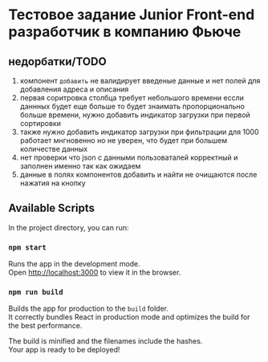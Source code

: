 # Тестовое задание Junior Front-end разработчик в компанию Фьюче

## недорбатки/TODO 

1. компонент `добавить` не валидирует введеные данные и нет полей для добавления адреса и описания
2. первая соритровка столбца требует небольшого времени ессли даннных будет еще больше то будет знаимать пропорционально больше времени, нужно добавить индикатор загрузки при первой сортировки
3. также нужно добавить индикатор загрузки при фильтрации для 1000 работает мнгновенно но не уверен, что будет при большем количестве данных
4. нет проверки что json с данными пользоваталей корректный и заполнен именно так как ожидаем
5. данные в полях компонентов добавить и найти не очищаются после нажатия на кнопку

## Available Scripts

In the project directory, you can run:

### `npm start`

Runs the app in the development mode.<br />
Open [http://localhost:3000](http://localhost:3000) to view it in the browser.


### `npm run build`

Builds the app for production to the `build` folder.<br />
It correctly bundles React in production mode and optimizes the build for the best performance.

The build is minified and the filenames include the hashes.<br />
Your app is ready to be deployed!